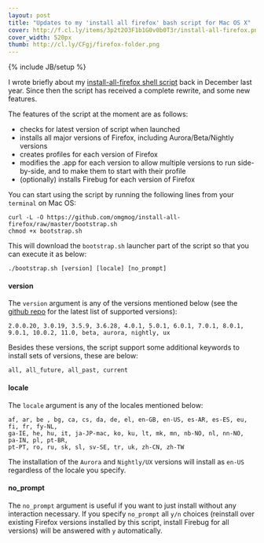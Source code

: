 ```yaml
---
layout: post
title: "Updates to my 'install all firefox' bash script for Mac OS X"
cover: http://f.cl.ly/items/3p2t2O3F1b1G0v0b0T3r/install-all-firefox.png
cover_width: 520px
thumb: http://cl.ly/CFgj/firefox-folder.png
---
```

{% include JB/setup %}

I wrote briefly about my [install-all-firefox shell script](http://blog.omgmog.net/post/13592744529/) back in December last year. Since then the script has received a complete rewrite, and some new features.

The features of the script at the moment are as follows:
- checks for latest version of script when launched
- installs all major versions of Firefox, including Aurora/Beta/Nightly versions
- creates profiles for each version of Firefox
- modifies the .app for each version to allow multiple versions to run side-by-side, and to make them to start with their profile
- (optionally) installs Firebug for each version of Firefox

You can start using the script by running the following lines from your `terminal` on Mac OS:

```
curl -L -O https://github.com/omgmog/install-all-firefox/raw/master/bootstrap.sh
chmod +x bootstrap.sh
```

This will download the `bootstrap.sh` launcher part of the script so that you can execute it as below:

```
./bootstrap.sh [version] [locale] [no_prompt]
```

#### version
The `version` argument is any of the versions mentioned below (see the [github repo](https://github.com/omgmog/install-all-firefox) for the latest list of supported versions):

```
2.0.0.20, 3.0.19, 3.5.9, 3.6.28, 4.0.1, 5.0.1, 6.0.1, 7.0.1, 8.0.1, 9.0.1, 10.0.2, 11.0, beta, aurora, nightly, ux
```

Besides these versions, the script support some additional keywords to install sets of versions, these are below:

```
all, all_future, all_past, current
```

#### locale
The `locale` argument is any of the locales mentioned below:

```
af, ar, be , bg, ca, cs, da, de, el, en-GB, en-US, es-AR, es-ES, eu, fi, fr, fy-NL,
ga-IE, he, hu, it, ja-JP-mac, ko, ku, lt, mk, mn, nb-NO, nl, nn-NO, pa-IN, pl, pt-BR,
pt-PT, ro, ru, sk, sl, sv-SE, tr, uk, zh-CN, zh-TW
```

The installation of the `Aurora` and `Nightly/UX` versions will install as `en-US` regardless of the locale you specify.

#### no_prompt
The `no_prompt` argument is useful if you want to just install without any interaction necessary.  If you specify `no_prompt` all `y/n` choices (reinstall over existing Firefox versions installed by this script, install Firebug for all versions) will be answered with `y` automatically.